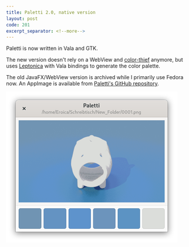 ```yaml
---
title: Paletti 2.0, native version
layout: post
code: 201
excerpt_separator: <!--more-->
---
```


Paletti is now written in Vala and GTK.

The new version doesn't rely on a WebView and [color-thief](https://lokeshdhakar.com/projects/color-thief/) anymore, but uses [Leptonica](http://leptonica.org/) with Vala bindings to generate the color palette.

The old JavaFX/WebView version is archived while I primarily use Fedora now. An AppImage is available from [Paletti's GitHub repository](https://github.com/Eroica/Paletti).

![](https://raw.githubusercontent.com/Eroica/Paletti/master/Paletti.png)

<!--more-->
